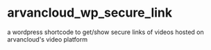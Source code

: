 # arvancloud_wp_secure_link
a wordpress shortcode to get/show secure links of videos hosted on arvancloud's video platform
